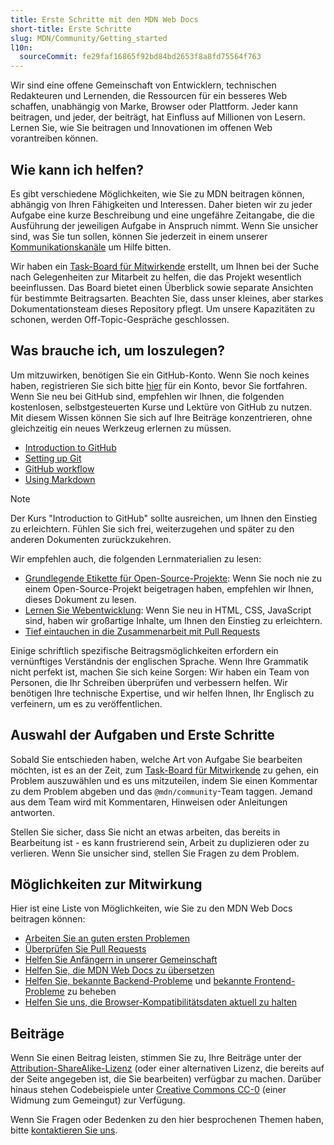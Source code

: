 ```yaml
---
title: Erste Schritte mit den MDN Web Docs
short-title: Erste Schritte
slug: MDN/Community/Getting_started
l10n:
  sourceCommit: fe29faf16865f92bd84bd2653f8a8fd75564f763
---
```


Wir sind eine offene Gemeinschaft von Entwicklern, technischen Redakteuren und Lernenden, die Ressourcen für ein besseres Web schaffen, unabhängig von Marke, Browser oder Plattform. Jeder kann beitragen, und jeder, der beiträgt, hat Einfluss auf Millionen von Lesern. Lernen Sie, wie Sie beitragen und Innovationen im offenen Web vorantreiben können.

## Wie kann ich helfen?

Es gibt verschiedene Möglichkeiten, wie Sie zu MDN beitragen können, abhängig von Ihren Fähigkeiten und Interessen. Daher bieten wir zu jeder Aufgabe eine kurze Beschreibung und eine ungefähre Zeitangabe, die die Ausführung der jeweiligen Aufgabe in Anspruch nimmt. Wenn Sie unsicher sind, was Sie tun sollen, können Sie jederzeit in einem unserer [Kommunikationskanäle](/de/docs/MDN/Community/Communication_channels) um Hilfe bitten.

Wir haben ein [Task-Board für Mitwirkende](https://github.com/orgs/mdn/projects/25/views/1) erstellt, um Ihnen bei der Suche nach Gelegenheiten zur Mitarbeit zu helfen, die das Projekt wesentlich beeinflussen. Das Board bietet einen Überblick sowie separate Ansichten für bestimmte Beitragsarten. Beachten Sie, dass unser kleines, aber starkes Dokumentationsteam dieses Repository pflegt. Um unsere Kapazitäten zu schonen, werden Off-Topic-Gespräche geschlossen.

## Was brauche ich, um loszulegen?

Um mitzuwirken, benötigen Sie ein GitHub-Konto. Wenn Sie noch keines haben, registrieren Sie sich bitte [hier](https://github.com/signup) für ein Konto, bevor Sie fortfahren. Wenn Sie neu bei GitHub sind, empfehlen wir Ihnen, die folgenden kostenlosen, selbstgesteuerten Kurse und Lektüre von GitHub zu nutzen. Mit diesem Wissen können Sie sich auf Ihre Beiträge konzentrieren, ohne gleichzeitig ein neues Werkzeug erlernen zu müssen.

- [Introduction to GitHub](https://github.com/skills/introduction-to-github)
- [Setting up Git](https://docs.github.com/en/get-started/git-basics/set-up-git)
- [GitHub workflow](https://docs.github.com/en/get-started/using-github/github-flow)
- [Using Markdown](https://github.com/skills/communicate-using-markdown)

> [!NOTE]
> Der Kurs "Introduction to GitHub" sollte ausreichen, um Ihnen den Einstieg zu erleichtern. Fühlen Sie sich frei, weiterzugehen und später zu den anderen Dokumenten zurückzukehren.

Wir empfehlen auch, die folgenden Lernmaterialien zu lesen:

- [Grundlegende Etikette für Open-Source-Projekte](/de/docs/MDN/Community/Open_source_etiquette): Wenn Sie noch nie zu einem Open-Source-Projekt beigetragen haben, empfehlen wir Ihnen, dieses Dokument zu lesen.
- [Lernen Sie Webentwicklung](/de/docs/Learn_web_development): Wenn Sie neu in HTML, CSS, JavaScript sind, haben wir großartige Inhalte, um Ihnen den Einstieg zu erleichtern.
- [Tief eintauchen in die Zusammenarbeit mit Pull Requests](https://docs.github.com/en/pull-requests/collaborating-with-pull-requests)

Einige schriftlich spezifische Beitragsmöglichkeiten erfordern ein vernünftiges Verständnis der englischen Sprache. Wenn Ihre Grammatik nicht perfekt ist, machen Sie sich keine Sorgen: Wir haben ein Team von Personen, die Ihr Schreiben überprüfen und verbessern helfen. Wir benötigen Ihre technische Expertise, und wir helfen Ihnen, Ihr Englisch zu verfeinern, um es zu veröffentlichen.

## Auswahl der Aufgaben und Erste Schritte

Sobald Sie entschieden haben, welche Art von Aufgabe Sie bearbeiten möchten, ist es an der Zeit, zum [Task-Board für Mitwirkende](https://github.com/orgs/mdn/projects/25/views/1) zu gehen, ein Problem auszuwählen und es uns mitzuteilen, indem Sie einen Kommentar zu dem Problem abgeben und das `@mdn/community`-Team taggen. Jemand aus dem Team wird mit Kommentaren, Hinweisen oder Anleitungen antworten.

Stellen Sie sicher, dass Sie nicht an etwas arbeiten, das bereits in Bearbeitung ist - es kann frustrierend sein, Arbeit zu duplizieren oder zu verlieren. Wenn Sie unsicher sind, stellen Sie Fragen zu dem Problem.

## Möglichkeiten zur Mitwirkung

Hier ist eine Liste von Möglichkeiten, wie Sie zu den MDN Web Docs beitragen können:

- [Arbeiten Sie an guten ersten Problemen](https://github.com/orgs/mdn/projects/25/views/1)
- [Überprüfen Sie Pull Requests](/de/docs/MDN/Community/Pull_requests)
- [Helfen Sie Anfängern in unserer Gemeinschaft](/de/docs/MDN/Community)
- [Helfen Sie, die MDN Web Docs zu übersetzen](/de/docs/MDN/Community/Translated_content)
- [Helfen Sie, bekannte Backend-Probleme](https://github.com/mdn/rari/issues) und [bekannte Frontend-Probleme](https://github.com/mdn/fred/issues) zu beheben
- [Helfen Sie uns, die Browser-Kompatibilitätsdaten aktuell zu halten](https://github.com/mdn/browser-compat-data)

## Beiträge

Wenn Sie einen Beitrag leisten, stimmen Sie zu, Ihre Beiträge unter der [Attribution-ShareAlike-Lizenz](https://creativecommons.org/licenses/by-sa/4.0/) (oder einer alternativen Lizenz, die bereits auf der Seite angegeben ist, die Sie bearbeiten) verfügbar zu machen. Darüber hinaus stehen Codebeispiele unter [Creative Commons CC-0](https://creativecommons.org/public-domain/cc0/) (einer Widmung zum Gemeingut) zur Verfügung.

Wenn Sie Fragen oder Bedenken zu den hier besprochenen Themen haben, bitte [kontaktieren Sie uns](/de/docs/MDN/Community/Communication_channels).
